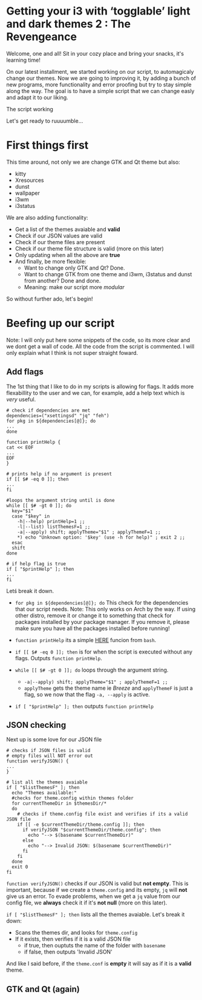 # Getting your i3 with ‘togglable’ light and dark themes 2 : The Revengeance

Welcome, one and all! Sit in your cozy place and bring your snacks, it's learning time!

On our latest installment, we started working on our script, to automagicaly change our themes. Now we are going to improving it, by adding a bunch of new programs, more functionality and error proofing but try to stay simple along the way. The goal is to have a simple script that we can change easly and adapt it to our liking.

The script working

Let's get ready to ruuuumble...

# First things first
This time around, not only we are change GTK and Qt theme but also:

- kitty
- Xresources
- dunst
- wallpaper
- i3wm
- i3status

We are also adding functionality:

- Get a list of the themes avaiable and **valid**
- Check if our JSON values are valid
- Check if our theme files are present
- Check if our theme file structure is valid (more on this later)
- Only updating when all the above are **true**
- And finally, be more flexible:
	+ Want to change only GTK and Qt? Done.
	+ Want to change GTK from one theme and i3wm, i3status and dunst from another? Done and done.
	+ Meaning: make our script more *modular*
	
So without further ado, let's begin!

# Beefing up our script

Note: I will only put here some snippets of the code, so its more clear and we dont get a wall of code. All the code from the script is commented. I will only explain what I think is not super straight foward.

## Add flags
The 1st thing that I like to do in my scripts is allowing for flags. It adds more flexabillity to the user and we can, for example, add a help text which is *very* useful.
```
# check if dependencies are met
dependencies=("xsettingsd" "jq" "feh")
for pkg in ${dependencies[@]}; do
...
done

function printHelp {
cat << EOF
...
EOF
}

# prints help if no argument is present
if [[ $# -eq 0 ]]; then
...
fi

#loops the argument string until is done
while [[ $# -gt 0 ]]; do
  key="$1"
  case "$key" in
    -h|--help) printHelp=1 ;;
    -l|--list) listThemesF=1 ;;
    -a|--apply) shift; applyTheme="$1" ; applyThemeF=1 ;;
    *) echo "Unknown option: '$key' (use -h for help)" ; exit 2 ;;
  esac
  shift
done

# if help flag is true
if [ "$printHelp" ]; then
...
fi
```
Letś break it down.

- ```for pkg in ${dependencies[@]}; do``` This check for the dependencies that our script needs. Note: This only works on Arch by the way. If using other distro, remove it or change it to something that check for packages installed by your package manager. If you remove it, please make sure you have all the packages installed before running!

- ```function printHelp``` its a simple [HERE](https://en.wikipedia.org/wiki/Here_document) funcion from ```bash```.

- ```if [[ $# -eq 0 ]]; then``` is for when the script is executed without any flags. Outputs ```function printHelp```.

- ```while [[ $# -gt 0 ]]; do``` loops through the argument string.
	+ ```-a|--apply) shift; applyTheme="$1" ; applyThemeF=1 ;;```
	+  ```applyTheme``` gets the theme name ie *Breeze* and ```applyThemeF``` is just a flag, so we now that the flag ```-a, --apply``` is active.
- ```if [ "$printHelp" ]; then``` outputs ```function printHelp```

## JSON checking
Next up is some love for our JSON file
```
# checks if JSON files is valid
# empty files will NOT error out
function verifyJSON() {
...
}

# list all the themes avaiable
if [ "$listThemesF" ]; then
  echo "Themes available:"
  #checks for theme.config within themes folder
  for currentThemeDir in $themesDir/*
  do
    # checks if theme.config file exist and verifies if its a valid JSON file
    if [[ -e $currentThemeDir/theme.config ]]; then
      if verifyJSON "$currentThemeDir/theme.config"; then
        echo "--> $(basename $currentThemeDir)"
      else
        echo "--> Invalid JSON: $(basename $currentThemeDir)"
      fi
    fi
  done
  exit 0
fi
```
```function verifyJSON()``` checks if our JSON is valid but **not empty**. This is important, because if we create a ```theme.config``` and its empty, ```jq``` will **not** give us an error. To evade problems, when we get a ```jq``` value from our config file, we **always** check it if it's **not null** (more on this later).

```if [ "$listThemesF" ]; then``` lists all the themes avaiable. Let's break it down:
- Scans the themes dir, and looks for ```theme.config```
- If it exists, then verifies if it is a valid JSON file
	+ if true, then ouptuts the name of the folder with ```basename```
	+ if false, then outputs 'Invalid JSON'

And like I said before, if the ```theme.conf``` is **empty** it will say as if it is a **valid** theme.

## GTK and Qt (again)
